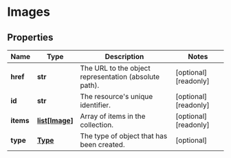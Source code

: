 # Images

## Properties
| Name | Type | Description | Notes |
| ------------ | ------------- | ------------- | ------------- |
| **href** | **str** | The URL to the object representation (absolute path). | [optional] [readonly]  |
| **id** | **str** | The resource&#39;s unique identifier. | [optional] [readonly]  |
| **items** | [**list[Image]**](Image.md) | Array of items in the collection. | [optional] [readonly]  |
| **type** | [**Type**](Type.md) | The type of object that has been created. | [optional]  |


